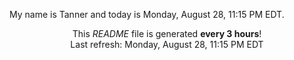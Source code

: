My name is Tanner and today is Monday, August 28, 11:15 PM EDT.

<p align="center">This <i>README</i> file is generated <b>every 3 hours</b>!</br>Last refresh: Monday, August 28, 11:15 PM EDT<br /></p>
